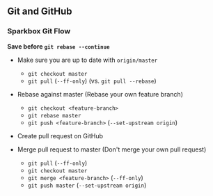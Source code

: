 ## Git and GitHub

### Sparkbox Git Flow

**Save before `git rebase --continue`**

* Make sure you are up to date with `origin/master`
  * `git checkout master`
  * `git pull` (`--ff-only`) (vs. `git pull --rebase`)

* Rebase against master (Rebase your own feature branch)
  * `git checkout <feature-branch>`
  * `git rebase master`
  * `git push <feature-branch>` (`--set-upstream origin`)

* Create pull request on GitHub

* Merge pull request to master (Don't merge your own pull request)
  * `git pull` (`--ff-only`)
  * `git checkout master`
  * `git merge <feature-branch>` (`--ff-only`)
  * `git push master` (`--set-upstream origin`)
  
